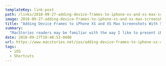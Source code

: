 ```yaml
---
templateKey: link-post
path: /links/2018-09-27-adding-device-frames-to-iphone-xs-and-xs-max-screenshots-with-shortcuts
image: 2018-09-27-adding-device-frames-to-iphone-xs-and-xs-max-screenshots-with-shortcuts.jpeg
title: "Adding Device Frames to iPhone XS and XS Max Screenshots With Shortcuts"
summary:
  "MacStories readers may be familiar with the way I like to present iPhone screenshots in app reviews and other stories – particularly for "hero" images, such as the one above, I want my screenshots to be contained in device frames that resemble official marketing images from Apple."
date: 2018-09-27T10:48:53-0400
url: https://www.macstories.net/ios/adding-device-frames-to-iphone-xs-and-xs-max-screenshots-with-shortcuts/
tags:
  - iOS
  - Shortcuts
---
```

